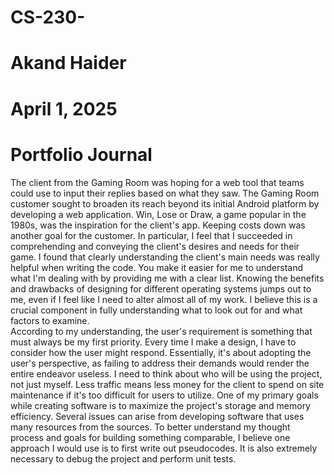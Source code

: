 # CS-230-
# Akand Haider
# April 1, 2025
# Portfolio Journal
The client from the Gaming Room was hoping for a web tool that teams could use to input their replies based on what they saw. The Gaming Room customer sought to broaden its reach beyond its initial Android platform by developing a web application. Win, Lose or Draw, a game popular in the 1980s, was the inspiration for the client's app. Keeping costs down was another goal for the customer. In particular, I feel that I succeeded in comprehending and conveying the client's desires and needs for their game. I found that clearly understanding the client's main needs was really helpful when writing the code. You make it easier for me to understand what I'm dealing with by providing me with a clear list. Knowing the benefits and drawbacks of designing for different operating systems jumps out to me, even if I feel like I need to alter almost all of my work. I believe this is a crucial component in fully understanding what to look out for and what factors to examine.   
According to my understanding, the user's requirement is something that must always be my first priority. Every time I make a design, I have to consider how the user might respond. Essentially, it's about adopting the user's perspective, as failing to address their demands would render the entire endeavor useless. I need to think about who will be using the project, not just myself. Less traffic means less money for the client to spend on site maintenance if it's too difficult for users to utilize. One of my primary goals while creating software is to maximize the project's storage and memory efficiency. Several issues can arise from developing software that uses many resources from the sources. To better understand my thought process and goals for building something comparable, I believe one approach I would use is to first write out pseudocodes. It is also extremely necessary to debug the project and perform unit tests.  

